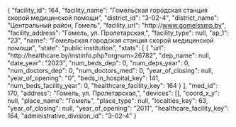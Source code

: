 {
    "facility_id": 164,
    "facility_name": "Гомельская городская станция скорой медицинской помощи",
    "district_id": "3-02-4",
    "district_name": "Центральный район, Гомель",
    "facility_url": "http:\/\/www.gomelssmp.by",
    "facility_address": "Гомель, ул. Пролетарская,",
    "facility_type": null,
    "ap_1": "23",
    "name": "Гомельская городская станция скорой медицинской помощи",
    "state": "public institution",
    "stats": [
        {
            "url": "http:\/\/healthcare.by\/instinfo.php?orgnum=26782",
            "dep_name": null,
            "date_year": "2023",
            "num_beds_dep": 0,
            "num_deps_year": 0,
            "num_doctors_dep": 0,
            "num_doctors_med": 0,
            "year_of_closing": null,
            "year_of_opening": "0",
            "beds_in_hospital_key": 141,
            "num_beds_facility_year": 0,
            "healthcare_facility_key": 164
        }
    ],
    "med_id": 170,
    "address": "Гомель, ул. Пролетарская,",
    "devices": [],
    "coord_x_y": null,
    "place_name": "Гомель",
    "place_type": null,
    "localties_key": 63,
    "year_of_closing": null,
    "year_of_opening": "2011",
    "healthcare_facility_key": 164,
    "administrative_division_id": "3-02-4"
}